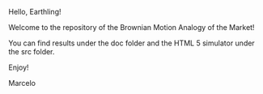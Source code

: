 Hello, Earthling!

Welcome to the repository of the Brownian Motion Analogy of the Market!

You can find results under the doc folder and the HTML 5 simulator under the src folder.

Enjoy!

Marcelo
